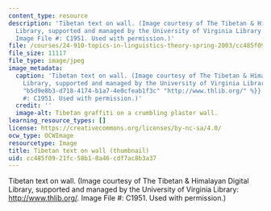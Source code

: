 ```yaml
---
content_type: resource
description: 'Tibetan text on wall. (Image courtesy of The Tibetan & Himalayan Digital
  Library, supported and managed by the University of Virginia Library: http://www.thlib.org/.
  Image File #: C1951. Used with permission.)'
file: /courses/24-910-topics-in-linguistics-theory-spring-2003/cc485f0921fc58b18a46cdf7ac8b3a37_24-910s03-th.jpg
file_size: 11117
file_type: image/jpeg
image_metadata:
  caption: 'Tibetan text on wall. (Image courtesy of The Tibetan & Himalayan Digital
    Library, supported and managed by the University of Virginia Library: {{% resource_link
    "b5d9e8b3-d718-4174-b1a7-4e0cfeab1f3c" "http://www.thlib.org/" %}}. Image File
    #: C1951. Used with permission.)'
  credit: ''
  image-alt: Tibetan graffiti on a crumbling plaster wall.
learning_resource_types: []
license: https://creativecommons.org/licenses/by-nc-sa/4.0/
ocw_type: OCWImage
resourcetype: Image
title: Tibetan text on wall (thumbnail)
uid: cc485f09-21fc-58b1-8a46-cdf7ac8b3a37
---
```

Tibetan text on wall. (Image courtesy of The Tibetan & Himalayan Digital Library, supported and managed by the University of Virginia Library: http://www.thlib.org/. Image File #: C1951. Used with permission.)